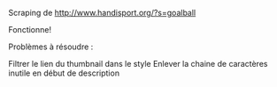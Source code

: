 Scraping de http://www.handisport.org/?s=goalball

Fonctionne!

Problèmes à résoudre : 

Filtrer le lien du thumbnail dans le style
Enlever la chaine de caractères inutile en début de description